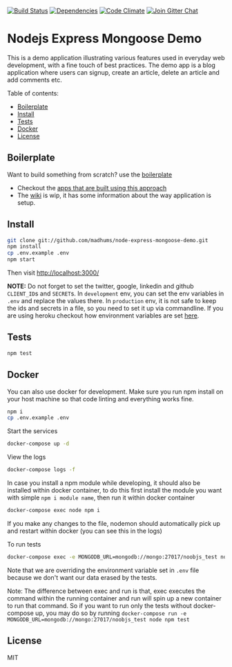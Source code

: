 
[![Build Status](https://travis-ci.com/madhums/node-express-mongoose-demo.svg?branch=master)](https://travis-ci.com/madhums/node-express-mongoose-demo)
[![Dependencies](https://img.shields.io/david/madhums/node-express-mongoose-demo.svg?style=flat)](https://david-dm.org/madhums/node-express-mongoose-demo)
[![Code Climate](https://codeclimate.com/github/codeclimate/codeclimate/badges/gpa.svg)](https://codeclimate.com/github/madhums/node-express-mongoose-demo)
[![Join Gitter Chat](https://img.shields.io/badge/gitter-join%20chat%20%E2%86%92-brightgreen.svg?style=flat)](https://gitter.im/madhums/node-express-mongoose-demo?utm_source=badge&utm_medium=badge&utm_campaign=pr-badge&utm_content=badge)

# Nodejs Express Mongoose Demo

This is a demo application illustrating various features used in everyday web development, with a fine touch of best practices. The demo app is a blog application where users can signup, create an article, delete an article and add comments etc.

Table of contents:

<!-- TOC depthFrom:2 depthTo:6 withLinks:1 updateOnSave:1 orderedList:0 -->

- [Boilerplate](#boilerplate)
- [Install](#install)
- [Tests](#tests)
- [Docker](#docker)
- [License](#license)

<!-- /TOC -->

## Boilerplate

Want to build something from scratch? use the [boilerplate](https://github.com/madhums/node-express-mongoose)

* Checkout the [apps that are built using this approach](https://github.com/madhums/node-express-mongoose/wiki/Apps-built-using-this-approach)
* The [wiki](https://github.com/madhums/node-express-mongoose/wiki) is wip, it has some information about the way application is setup.

## Install

```sh
git clone git://github.com/madhums/node-express-mongoose-demo.git
npm install
cp .env.example .env
npm start
```

Then visit [http://localhost:3000/](http://localhost:3000/)

**NOTE:** Do not forget to set the twitter, google, linkedin and github `CLIENT_ID`s and `SECRET`s. In `development` env, you can set the env variables in `.env` and replace the values there. In `production` env, it is not safe to keep the ids and secrets in a file, so you need to set it up via commandline. If you are using heroku checkout how environment variables are set [here](https://devcenter.heroku.com/articles/config-vars).

## Tests

```sh
npm test
```

## Docker

You can also use docker for development. Make sure you run npm install on your host machine so that code linting and everything works fine.

```sh
npm i
cp .env.example .env
```

Start the services

```sh
docker-compose up -d
```

View the logs

```sh
docker-compose logs -f
```

In case you install a npm module while developing, it should also be installed within docker container, to do this first install the module you want with simple `npm i module name`, then run it within docker container

```sh
docker-compose exec node npm i
```

If you make any changes to the file, nodemon should automatically pick up and restart within docker (you can see this in the logs)

To run tests

```sh
docker-compose exec -e MONGODB_URL=mongodb://mongo:27017/noobjs_test node npm test
```

Note that we are overriding the environment variable set in `.env` file because we don't want our data erased by the tests.

Note: The difference between exec and run is that, exec executes the command within the running container and run will spin up a new container to run that command. So if you want to run only the tests without docker-compose up, you may do so by running `docker-compose run -e MONGODB_URL=mongodb://mongo:27017/noobjs_test node npm test`

## License

MIT
